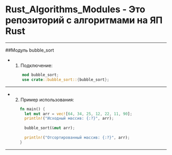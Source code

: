 # Rust_Algorithms_Modules - Это репозиторий с алгоритмами на ЯП Rust
---
##Модуль bubble_sort
  - 1. Подключение:
    ```rust
        mod bubble_sort;
        use crate::bubble_sort::{bubble_sort};
    ```
---
  - 2. Пример использования:
     ```rust
        fn main() {
          let mut arr = vec![64, 34, 25, 12, 22, 11, 90];
          println!("Исходный массив: {:?}", arr);
          
          bubble_sort(&mut arr);
            
          println!("Отсортированный массив: {:?}", arr);
        }
     ```
---
